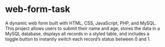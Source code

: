 # web-form-task
A dynamic web form built with HTML, CSS, JavaScript, PHP, and MySQL. This project allows users to submit their name and age, stores the data in a MySQL database, displays all records in a styled table, and includes a toggle button to instantly switch each record’s status between 0 and 1.
